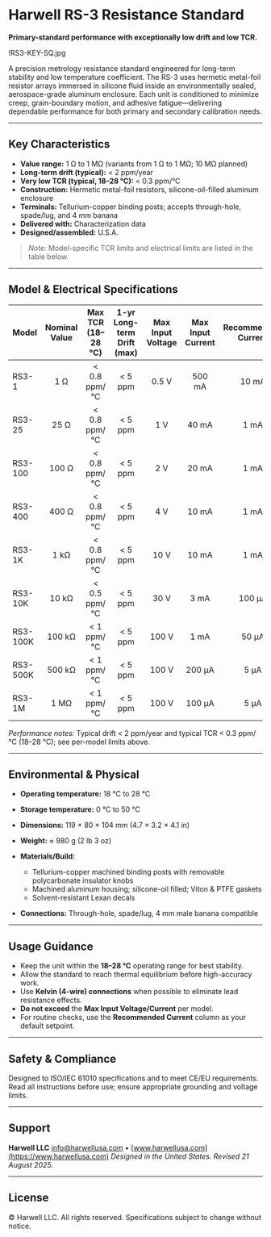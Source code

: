 # Harwell RS-3 Resistance Standard

**Primary-standard performance with exceptionally low drift and low TCR.**

!RS3-KEY-SQ.jpg

A precision metrology resistance standard engineered for long-term stability and low temperature coefficient. The RS-3 uses hermetic metal-foil resistor arrays immersed in silicone fluid inside an environmentally sealed, aerospace-grade aluminum enclosure. Each unit is conditioned to minimize creep, grain-boundary motion, and adhesive fatigue—delivering dependable performance for both primary and secondary calibration needs.&#x20;

---

## Key Characteristics

* **Value range:** 1 Ω to 1 MΩ (variants from 1 Ω to 1 MΩ; 10 MΩ planned)
* **Long-term drift (typical):** < 2 ppm/year
* **Very low TCR (typical, 18–28 °C):** < 0.3 ppm/°C
* **Construction:** Hermetic metal-foil resistors, silicone-oil-filled aluminum enclosure
* **Terminals:** Tellurium-copper binding posts; accepts through-hole, spade/lug, and 4 mm banana
* **Delivered with:** Characterization data
* **Designed/assembled:** U.S.A.&#x20;

> *Note:* Model-specific TCR limits and electrical limits are listed in the table below.&#x20;

---

## Model & Electrical Specifications

| Model    | Nominal Value | Max TCR (18–28 °C) | 1-yr Long-term Drift (max) | Max Input Voltage | Max Input Current | **Recommended Current** |
| :------- | :-----------: | :----------------: | :------------------------: | :---------------: | :---------------: | :---------------------: |
| RS3-1    |      1 Ω      |    < 0.8 ppm/°C    |           < 5 ppm          |       0.5 V       |       500 mA      |          10 mA          |
| RS3-25   |      25 Ω     |    < 0.8 ppm/°C    |           < 5 ppm          |        1 V        |       40 mA       |           1 mA          |
| RS3-100  |     100 Ω     |    < 0.8 ppm/°C    |           < 5 ppm          |        2 V        |       20 mA       |           1 mA          |
| RS3-400  |     400 Ω     |    < 0.8 ppm/°C    |           < 5 ppm          |        4 V        |       10 mA       |           1 mA          |
| RS3-1K   |      1 kΩ     |    < 0.8 ppm/°C    |           < 5 ppm          |        10 V       |       10 mA       |           1 mA          |
| RS3-10K  |     10 kΩ     |    < 0.5 ppm/°C    |           < 5 ppm          |        30 V       |        3 mA       |          100 µA         |
| RS3-100K |     100 kΩ    |     < 1 ppm/°C     |           < 5 ppm          |       100 V       |        1 mA       |          50 µA          |
| RS3-500K |     500 kΩ    |     < 1 ppm/°C     |           < 5 ppm          |       100 V       |       200 µA      |           5 µA          |
| RS3-1M   |      1 MΩ     |     < 1 ppm/°C     |           < 5 ppm          |       100 V       |       100 µA      |           5 µA          |

*Performance notes:* Typical drift < 2 ppm/year and typical TCR < 0.3 ppm/°C (18–28 °C); see per-model limits above.&#x20;

---

## Environmental & Physical

* **Operating temperature:** 18 °C to 28 °C
* **Storage temperature:** 0 °C to 50 °C
* **Dimensions:** 119 × 80 × 104 mm (4.7 × 3.2 × 4.1 in)
* **Weight:** ≈ 980 g (2 lb 3 oz)
* **Materials/Build:**

  * Tellurium-copper machined binding posts with removable polycarbonate insulator knobs
  * Machined aluminum housing; silicone-oil filled; Viton & PTFE gaskets
  * Solvent-resistant Lexan decals
* **Connections:** Through-hole, spade/lug, 4 mm male banana compatible&#x20;

---

## Usage Guidance

* Keep the unit within the **18–28 °C** operating range for best stability.
* Allow the standard to reach thermal equilibrium before high-accuracy work.
* Use **Kelvin (4-wire) connections** when possible to eliminate lead resistance effects.
* **Do not exceed** the **Max Input Voltage/Current** per model.
* For routine checks, use the **Recommended Current** column as your default setpoint.&#x20;

---

## Safety & Compliance

Designed to ISO/IEC 61010 specifications and to meet CE/EU requirements.
Read all instructions before use; ensure appropriate grounding and voltage limits.&#x20;

---

## Support

**Harwell LLC**
[info@harwellusa.com](mailto:info@harwellusa.com) • [www.harwellusa.com](https://www.harwellusa.com)
*Designed in the United States. Revised 21 August 2025.*&#x20;

---

## License

© Harwell LLC. All rights reserved. Specifications subject to change without notice.&#x20;
